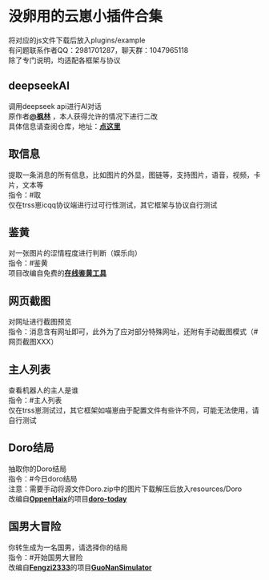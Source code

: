 # 没卵用的云崽小插件合集

将对应的js文件下载后放入plugins/example  
有问题联系作者QQ：2981701287，聊天群：1047965118  
除了专门说明，均适配各框架与协议  

## deepseekAI
调用deepseek api进行AI对话  
原作者[**@枫林**](https://gitee.com/fenglinit)  ，本人获得允许的情况下进行二改  
具体信息请查阅仓库，地址：[**点这里**](https://github.com/Atri0828a/Yunzai-deepseekAI)  

## 取信息  
提取一条消息的所有信息，比如图片的外显，图链等，支持图片，语音，视频，卡片，文本等  
指令：#取  
仅在trss崽icqq协议端进行过可行性测试，其它框架与协议自行测试  

## 鉴黄  
对一张图片的涩情程度进行判断（娱乐向）  
指令：#鉴黄  
项目改编自免费的[**在线鉴黄工具**](https://magiconch.com/nsfw/)  

## 网页截图
对网址进行截图预览  
指令：消息含有网址即可，此外为了应对部分特殊网址，还附有手动截图模式（#网页截图XXX）  

## 主人列表
查看机器人的主人是谁  
指令：#主人列表  
仅在trss崽测试过，其它框架如喵崽由于配置文件有些许不同，可能无法使用，请自行测试

## Doro结局
抽取你的Doro结局  
指令：#今日doro结局  
注意：需要手动将源文件Doro.zip中的图片下载解压后放入resources/Doro  
改编自[**OppenHaix**](https://github.com/OppenHaix)的项目[**doro-today**](https://github.com/OppenHaix/doro-today)

## 国男大冒险
你转生成为一名国男，请选择你的结局  
指令：#开始国男大冒险  
改编自[**Fengzi2333**](https://github.com/Fengzi2333)的项目[**GuoNanSimulator**](https://github.com/Fengzi2333/GuoNanSimulator)



